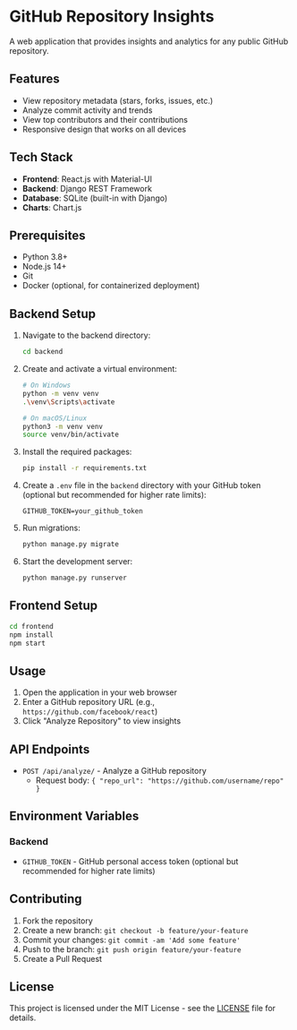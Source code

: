 # GitHub Repository Insights

A web application that provides insights and analytics for any public GitHub repository.

## Features

- View repository metadata (stars, forks, issues, etc.)
- Analyze commit activity and trends
- View top contributors and their contributions
- Responsive design that works on all devices

## Tech Stack

- **Frontend**: React.js with Material-UI
- **Backend**: Django REST Framework
- **Database**: SQLite (built-in with Django)
- **Charts**: Chart.js

## Prerequisites

- Python 3.8+
- Node.js 14+
- Git
- Docker (optional, for containerized deployment)

## Backend Setup

1. Navigate to the backend directory:
   ```bash
   cd backend
   ```

2. Create and activate a virtual environment:
   ```bash
   # On Windows
   python -m venv venv
   .\venv\Scripts\activate
   
   # On macOS/Linux
   python3 -m venv venv
   source venv/bin/activate
   ```

3. Install the required packages:
   ```bash
   pip install -r requirements.txt
   ```

4. Create a `.env` file in the `backend` directory with your GitHub token (optional but recommended for higher rate limits):
   ```
   GITHUB_TOKEN=your_github_token
   ```

6. Run migrations:
   ```bash
   python manage.py migrate
   ```

7. Start the development server:
   ```bash
   python manage.py runserver
   ```

## Frontend Setup
   ```bash
   cd frontend
   npm install
   npm start
   ```

## Usage

1. Open the application in your web browser
2. Enter a GitHub repository URL (e.g., `https://github.com/facebook/react`)
3. Click "Analyze Repository" to view insights

## API Endpoints

- `POST /api/analyze/` - Analyze a GitHub repository
  - Request body: `{ "repo_url": "https://github.com/username/repo" }`

## Environment Variables

### Backend

- `GITHUB_TOKEN` - GitHub personal access token (optional but recommended for higher rate limits)

## Contributing

1. Fork the repository
2. Create a new branch: `git checkout -b feature/your-feature`
3. Commit your changes: `git commit -am 'Add some feature'`
4. Push to the branch: `git push origin feature/your-feature`
5. Create a Pull Request

## License

This project is licensed under the MIT License - see the [LICENSE](LICENSE) file for details.

